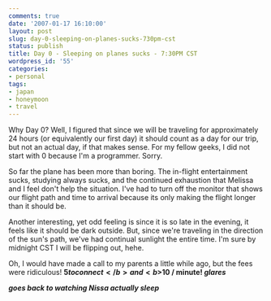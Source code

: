 ```yaml
---
comments: true
date: '2007-01-17 16:10:00'
layout: post
slug: day-0-sleeping-on-planes-sucks-730pm-cst
status: publish
title: Day 0 - Sleeping on planes sucks - 7:30PM CST
wordpress_id: '55'
categories:
- personal
tags:
- japan
- honeymoon
- travel
---
```


Why Day 0? Well, I figured that since we will be traveling for approximately 24 hours (or equivalently our first day) it should count as a day for our trip, but not an actual day, if that makes sense. For my fellow geeks, I did not start with 0 because I'm a programmer. Sorry.

So far the plane has been more than boring. The in-flight entertainment sucks, studying always sucks, and the continued exhaustion that Melissa and I feel don't help the situation. I've had to turn off the monitor that shows our flight path and time to arrival because its only making the flight longer than it should be.

Another interesting, yet odd feeling is since it is so late in the evening, it feels like it should be dark outside. But, since we're traveling in the direction of the sun's path, we've had continual sunlight the entire time. I'm sure by midnight CST I will be flipping out, hehe.

Oh, I would have made a call to my parents a little while ago, but the fees were ridiculous! <b>$5 to connect</b> and <b>$10 / minute! *glares*</b>

<b>*goes back to watching Nissa actually sleep*</b>
